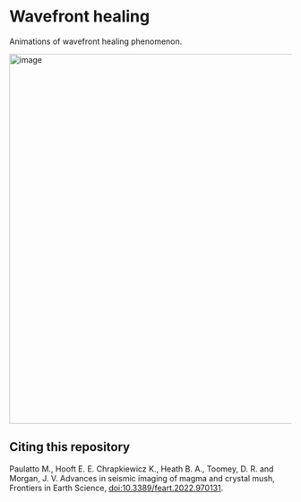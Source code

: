 # Wavefront healing
Animations of wavefront healing phenomenon.

<img width="660" alt="image" src="https://github.com/user-attachments/assets/e00f96ac-783d-4302-9504-f3395f909722" />


## Citing this repository
Paulatto M., Hooft E. E. Chrapkiewicz K., Heath B. A., Toomey, D. R. and Morgan, J. V. Advances in seismic imaging of magma and crystal mush, Frontiers in Earth Science, [doi:10.3389/feart.2022.970131](https://doi.org/10.3389/feart.2022.970131).
